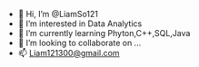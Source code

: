 - 👋 Hi, I’m @LiamSo121
- 👀 I’m interested in Data Analytics
- 🌱 I’m currently learning Phyton,C++,SQL,Java
- 💞️ I’m looking to collaborate on ...
- 📫 Liam121300@gmail.com

<!---
LiamSo121/LiamSo121 is a ✨ special ✨ repository because its `README.md` (this file) appears on your GitHub profile.
You can click the Preview link to take a look at your changes.
--->
